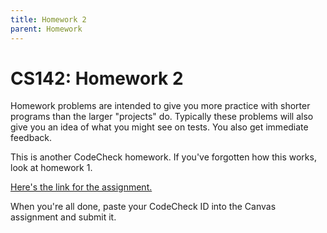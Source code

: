 ```yaml
---
title: Homework 2
parent: Homework
---
```


# CS142: Homework 2

Homework problems are intended to give you more practice with shorter programs than the larger "projects" do.
Typically these problems will also give you an idea of what you might see on tests.  You also get immediate
feedback.

This is another CodeCheck homework.  If you've forgotten how this works, look at homework 1.

[Here's the link for the assignment.](https://codecheck.io/assignment/2109252210a0l213e9k4rn02hbmh8b3kx3f)

When you're all done, paste your CodeCheck ID into the Canvas assignment and submit it.  
